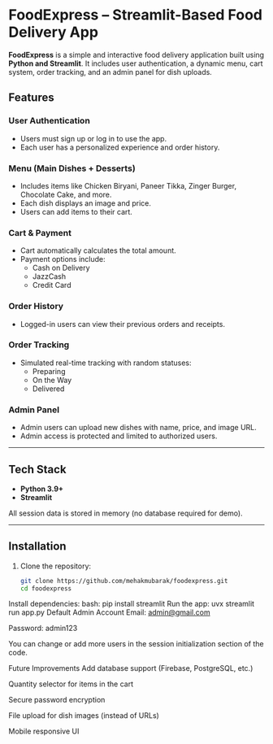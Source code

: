 
# FoodExpress – Streamlit-Based Food Delivery App

**FoodExpress** is a simple and interactive food delivery application built using **Python and Streamlit**. It includes user authentication, a dynamic menu, cart system, order tracking, and an admin panel for dish uploads.
## Features

###  User Authentication
- Users must sign up or log in to use the app.
- Each user has a personalized experience and order history.

###  Menu (Main Dishes + Desserts)
- Includes items like Chicken Biryani, Paneer Tikka, Zinger Burger, Chocolate Cake, and more.
- Each dish displays an image and price.
- Users can add items to their cart.

###  Cart & Payment
- Cart automatically calculates the total amount.
- Payment options include:
  - Cash on Delivery
  - JazzCash
  - Credit Card

###  Order History
- Logged-in users can view their previous orders and receipts.

###  Order Tracking
- Simulated real-time tracking with random statuses:
  - Preparing
  - On the Way
  - Delivered

###  Admin Panel
- Admin users can upload new dishes with name, price, and image URL.
- Admin access is protected and limited to authorized users.

---

##  Tech Stack

- **Python 3.9+**
- **Streamlit**

All session data is stored in memory (no database required for demo).

---

##  Installation

1. Clone the repository:
   ```bash
   git clone https://github.com/mehakmubarak/foodexpress.git
   cd foodexpress
Install dependencies:
bash:
pip install streamlit
Run the app:
uvx streamlit run app.py
Default Admin Account
Email: admin@gmail.com

Password: admin123

You can change or add more users in the session initialization section of the code.

 Future Improvements
 Add database support (Firebase, PostgreSQL, etc.)

 Quantity selector for items in the cart

 Secure password encryption

 File upload for dish images (instead of URLs)

 Mobile responsive UI

